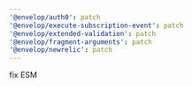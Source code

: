 ```yaml
---
'@envelop/auth0': patch
'@envelop/execute-subscription-event': patch
'@envelop/extended-validation': patch
'@envelop/fragment-arguments': patch
'@envelop/newrelic': patch
---
```


fix ESM
